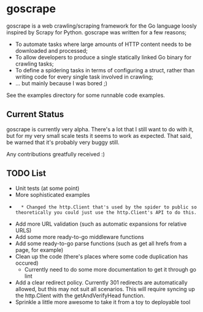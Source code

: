 # goscrape

goscrape is a web crawling/scraping framework for the Go language loosly inspired by Scrapy for Python. goscrape was written for a few reasons;

* To automate tasks where large amounts of HTTP content needs to be downloaded and processed;
* To allow developers to produce a single statically linked Go binary for crawling tasks;
* To define a spidering tasks in terms of configuring a struct, rather than writing code for every single task involved in crawling;
* ... but mainly because I was bored ;)

See the examples directory for some runnable code examples.

## Current Status

goscrape is currently very alpha. There's a lot that I still want to do with it, but for my very small scale tests it seems to work as expected. That said, be warned that it's probably very buggy still.

Any contributions greatfully received :)

## TODO List

* Unit tests (at some point)
* More sophisticated examples
* ~~~Add a cookie store~~~
    * Changed the http.Client that's used by the spider to public so theoretically you could just use the http.Client's API to do this.
* Add more URL validation (such as automatic expansions for relative URLS)
* Add some more ready-to-go middleware functions
* Add some ready-to-go parse functions (such as get all hrefs from a page, for example)
* Clean up the code (there's places where some code duplication has occured)
    * Currently need to do some more documentation to get it through go lint
* Add a clear redirect policy. Currently 301 redirects are automatically allowed, but this may not suit all scenarios. This will require syncing up the http.Client with the getAndVerifyHead function.
* Sprinkle a little more awesome to take it from a toy to deployable tool
